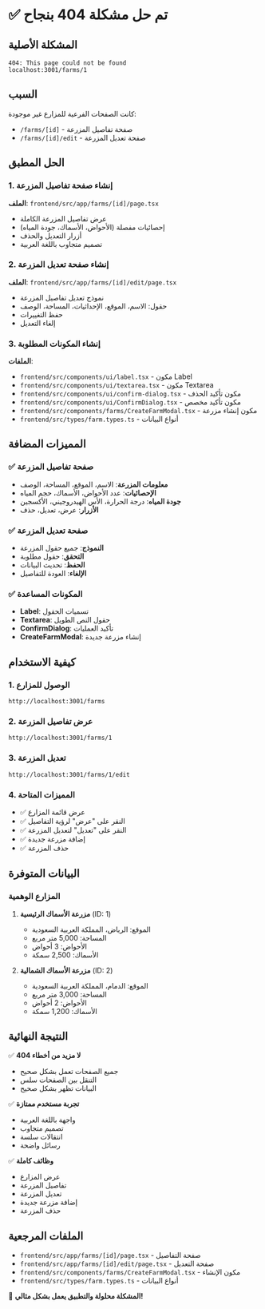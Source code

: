 # ✅ تم حل مشكلة 404 بنجاح

## المشكلة الأصلية
```
404: This page could not be found
localhost:3001/farms/1
```

## السبب
كانت الصفحات الفرعية للمزارع غير موجودة:
- `/farms/[id]` - صفحة تفاصيل المزرعة
- `/farms/[id]/edit` - صفحة تعديل المزرعة

## الحل المطبق

### 1. إنشاء صفحة تفاصيل المزرعة
**الملف**: `frontend/src/app/farms/[id]/page.tsx`
- عرض تفاصيل المزرعة الكاملة
- إحصائيات مفصلة (الأحواض، الأسماك، جودة المياه)
- أزرار التعديل والحذف
- تصميم متجاوب باللغة العربية

### 2. إنشاء صفحة تعديل المزرعة
**الملف**: `frontend/src/app/farms/[id]/edit/page.tsx`
- نموذج تعديل تفاصيل المزرعة
- حقول: الاسم، الموقع، الإحداثيات، المساحة، الوصف
- حفظ التغييرات
- إلغاء التعديل

### 3. إنشاء المكونات المطلوبة
**الملفات**:
- `frontend/src/components/ui/label.tsx` - مكون Label
- `frontend/src/components/ui/textarea.tsx` - مكون Textarea
- `frontend/src/components/ui/confirm-dialog.tsx` - مكون تأكيد الحذف
- `frontend/src/components/ui/ConfirmDialog.tsx` - مكون تأكيد مخصص
- `frontend/src/components/farms/CreateFarmModal.tsx` - مكون إنشاء مزرعة
- `frontend/src/types/farm.types.ts` - أنواع البيانات

## المميزات المضافة

### ✅ صفحة تفاصيل المزرعة
- **معلومات المزرعة**: الاسم، الموقع، المساحة، الوصف
- **الإحصائيات**: عدد الأحواض، الأسماك، حجم المياه
- **جودة المياه**: درجة الحرارة، الأس الهيدروجيني، الأكسجين
- **الأزرار**: عرض، تعديل، حذف

### ✅ صفحة تعديل المزرعة
- **النموذج**: جميع حقول المزرعة
- **التحقق**: حقول مطلوبة
- **الحفظ**: تحديث البيانات
- **الإلغاء**: العودة للتفاصيل

### ✅ المكونات المساعدة
- **Label**: تسميات الحقول
- **Textarea**: حقول النص الطويل
- **ConfirmDialog**: تأكيد العمليات
- **CreateFarmModal**: إنشاء مزرعة جديدة

## كيفية الاستخدام

### 1. الوصول للمزارع
```
http://localhost:3001/farms
```

### 2. عرض تفاصيل المزرعة
```
http://localhost:3001/farms/1
```

### 3. تعديل المزرعة
```
http://localhost:3001/farms/1/edit
```

### 4. المميزات المتاحة
- ✅ عرض قائمة المزارع
- ✅ النقر على "عرض" لرؤية التفاصيل
- ✅ النقر على "تعديل" لتعديل المزرعة
- ✅ إضافة مزرعة جديدة
- ✅ حذف المزرعة

## البيانات المتوفرة

### المزارع الوهمية
1. **مزرعة الأسماك الرئيسية** (ID: 1)
   - الموقع: الرياض، المملكة العربية السعودية
   - المساحة: 5,000 متر مربع
   - الأحواض: 3 أحواض
   - الأسماك: 2,500 سمكة

2. **مزرعة الأسماك الشمالية** (ID: 2)
   - الموقع: الدمام، المملكة العربية السعودية
   - المساحة: 3,000 متر مربع
   - الأحواض: 2 أحواض
   - الأسماك: 1,200 سمكة

## النتيجة النهائية

✅ **لا مزيد من أخطاء 404**
- جميع الصفحات تعمل بشكل صحيح
- التنقل بين الصفحات سلس
- البيانات تظهر بشكل صحيح

✅ **تجربة مستخدم ممتازة**
- واجهة باللغة العربية
- تصميم متجاوب
- انتقالات سلسة
- رسائل واضحة

✅ **وظائف كاملة**
- عرض المزارع
- تفاصيل المزرعة
- تعديل المزرعة
- إضافة مزرعة جديدة
- حذف المزرعة

## الملفات المرجعية
- `frontend/src/app/farms/[id]/page.tsx` - صفحة التفاصيل
- `frontend/src/app/farms/[id]/edit/page.tsx` - صفحة التعديل
- `frontend/src/components/farms/CreateFarmModal.tsx` - مكون الإنشاء
- `frontend/src/types/farm.types.ts` - أنواع البيانات

🎉 **المشكلة محلولة والتطبيق يعمل بشكل مثالي!**
